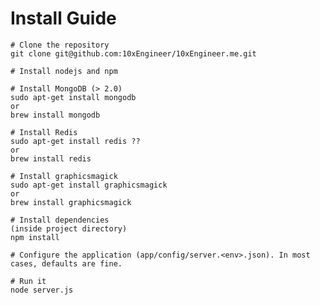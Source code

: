 Install Guide
=============

    # Clone the repository
    git clone git@github.com:10xEngineer/10xEngineer.me.git

    # Install nodejs and npm

    # Install MongoDB (> 2.0)
    sudo apt-get install mongodb
    or
    brew install mongodb

    # Install Redis
    sudo apt-get install redis ??
    or
    brew install redis

    # Install graphicsmagick
    sudo apt-get install graphicsmagick
    or
    brew install graphicsmagick

    # Install dependencies
    (inside project directory)
    npm install

    # Configure the application (app/config/server.<env>.json). In most cases, defaults are fine.

    # Run it
    node server.js
